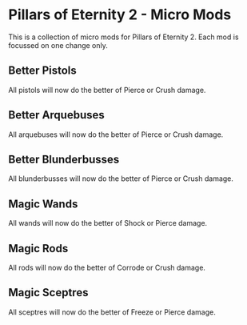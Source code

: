 # Pillars of Eternity 2 - Micro Mods

This is a collection of micro mods for Pillars of Eternity 2. Each mod is focussed on one change only.

## Better Pistols
All pistols will now do the better of Pierce or Crush damage.

## Better Arquebuses
All arquebuses will now do the better of Pierce or Crush damage.

## Better Blunderbusses
All blunderbusses will now do the better of Pierce or Crush damage.

## Magic Wands
All wands will now do the better of Shock or Pierce damage.

## Magic Rods
All rods will now do the better of Corrode or Crush damage.

## Magic Sceptres
All sceptres will now do the better of Freeze or Pierce damage.


